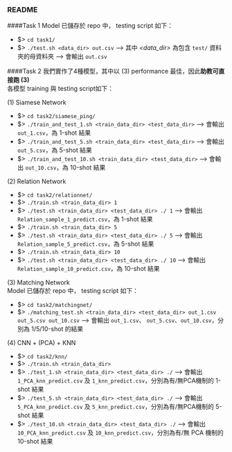 ### README
####Task 1
Model 已儲存於 repo 中， testing script 如下：
- $> `cd task1/`
- $> `./test.sh <data_dir> out.csv`
--> 其中 *<data_dir>* 為包含 `test/` 資料夾的母資料夾
--> 會輸出 `out.csv`

####Task 2
我們實作了4種模型，其中以 (3) performance 最佳，因此**助教可直接跑 (3)**  
各模型 training 與 testing script如下：

(1) Siamese Network
- $> `cd task2/siamese_ping/`
- $> `./train_and_test_1.sh <train_data_dir> <test_data_dir>`
--> 會輸出 `out_1.csv`，為 1-shot 結果
- $> `./train_and_test_5.sh <train_data_dir> <test_data_dir>`
--> 會輸出 `out_5.csv`，為 5-shot 結果
- $> `./train_and_test_10.sh <train_data_dir> <test_data_dir>`
--> 會輸出 `out_10.csv`，為 10-shot 結果

(2) Relation Network
- $> `cd task2/relationnet/`
- $> `./train.sh <train_data_dir> 1`
- $> `./test.sh <train_data_dir> <test_data_dir> ./ 1`
--> 會輸出 `Relation_sample_1_predict.csv`，為 1-shot 結果
- $> `./train.sh <train_data_dir> 5`
- $> `./test.sh <train_data_dir> <test_data_dir> ./ 5`
--> 會輸出 `Relation_sample_5_predict.csv`，為 5-shot 結果
- $> `./train.sh <train_data_dir> 10`
- $> `./test.sh <train_data_dir> <test_data_dir> ./ 10`
--> 會輸出 `Relation_sample_10_predict.csv`，為 10-shot 結果

(3) Matching Network  
Model 已儲存於 repo 中， testing script 如下：
- $> `cd task2/matchingnet/`
- $> `./matching_test.sh <train_data_dir> <test_data_dir> out_1.csv out_5.csv out_10.csv`
--> 會輸出 `out_1.csv`、 `out_5.csv`、`out_10.csv`，分別為 1/5/10-shot 的結果

(4) CNN + (PCA) + KNN
- $> `cd task2/knn/`
- $> `./train.sh <train_data_dir>`
- $> `./test_1.sh <train_data_dir> <test_data_dir> ./`
--> 會輸出 `1_PCA_knn_predict.csv` 及 `1_knn_predict.csv`，分別為有/無PCA機制的 1-shot 結果
- $> `./test_5.sh <train_data_dir> <test_data_dir> ./`
--> 會輸出 `5_PCA_knn_predict.csv` 及 `5_knn_predict.csv`，分別為有/無PCA機制的 5-shot 結果
- $> `./test_10.sh <train_data_dir> <test_data_dir> ./`
--> 會輸出 `10_PCA_knn_predict.csv` 及 `10_knn_predict.csv`，分別為有/無 PCA 機制的 10-shot 結果
